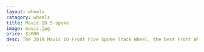 ```yaml
---
layout: wheels
catagory: wheels
title: Mavic IO 5-spoke
image: mavic.jpg
price: $3000
desc: The 2014 Mavic iO Front Five Spoke Track Wheel, the best Front Wheel currently available for Track Cycling as demonstrated by every professional Track Cyclist using this product.
---
```


